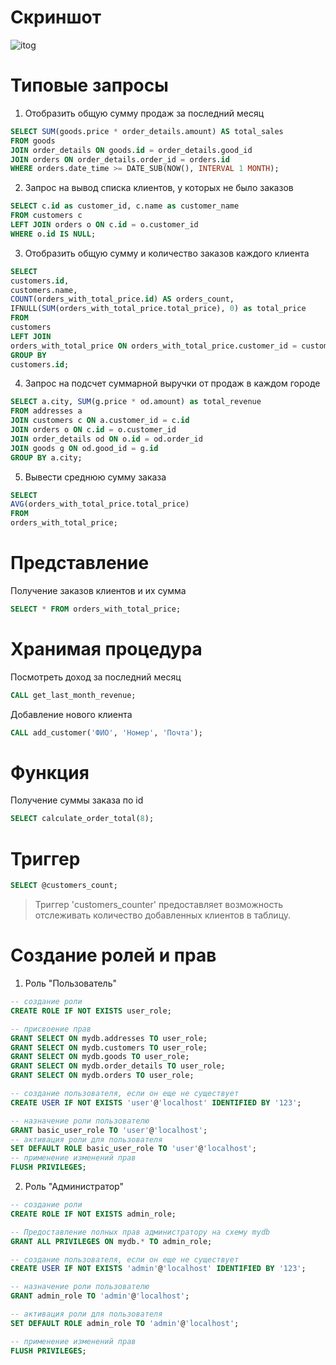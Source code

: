 # Скриншот 
![itog](https://github.com/qweasads/bd/assets/126321177/66cf708b-dd89-4b51-babf-4b9b091ee255)

# Типовые запросы
1. Отобразить общую сумму продаж за последний месяц
```sql
SELECT SUM(goods.price * order_details.amount) AS total_sales
FROM goods
JOIN order_details ON goods.id = order_details.good_id
JOIN orders ON order_details.order_id = orders.id
WHERE orders.date_time >= DATE_SUB(NOW(), INTERVAL 1 MONTH);
```
2. Запрос на вывод списка клиентов, у которых не было заказов
```sql
SELECT c.id as customer_id, c.name as customer_name
FROM customers c
LEFT JOIN orders o ON c.id = o.customer_id
WHERE o.id IS NULL;
```
3. Отобразить общую сумму и количество заказов каждого клиента
```sql
SELECT
customers.id,
customers.name,
COUNT(orders_with_total_price.id) AS orders_count,
IFNULL(SUM(orders_with_total_price.total_price), 0) as total_price
FROM 
customers
LEFT JOIN
orders_with_total_price ON orders_with_total_price.customer_id = customers.id
GROUP BY
customers.id;
```
4. Запрос на подсчет суммарной выручки от продаж в каждом городе
```sql
SELECT a.city, SUM(g.price * od.amount) as total_revenue
FROM addresses a
JOIN customers c ON a.customer_id = c.id
JOIN orders o ON c.id = o.customer_id
JOIN order_details od ON o.id = od.order_id
JOIN goods g ON od.good_id = g.id
GROUP BY a.city;
```
5. Вывести среднюю сумму заказа
```sql
SELECT
AVG(orders_with_total_price.total_price)
FROM
orders_with_total_price;
```
# Представление
Получение заказов клиентов и их сумма
```sql
SELECT * FROM orders_with_total_price;
```
# Хранимая процедура
Посмотреть доход за последний месяц
```sql
CALL get_last_month_revenue;
```
Добавление нового клиента
```sql
CALL add_customer('ФИО', 'Номер', 'Почта');
```

# Функция
Получение суммы заказа по id
```sql
SELECT calculate_order_total(8); 
```

# Триггер
```sql
SELECT @customers_count;
```
> Триггер 'customers_counter' предоставляет возможность отслеживать количество добавленных клиентов в таблицу.


# Создание ролей и прав
1. Роль "Пользователь"
```sql
-- создание роли
CREATE ROLE IF NOT EXISTS user_role; 

-- присвоение прав
GRANT SELECT ON mydb.addresses TO user_role;
GRANT SELECT ON mydb.customers TO user_role;
GRANT SELECT ON mydb.goods TO user_role;
GRANT SELECT ON mydb.order_details TO user_role;
GRANT SELECT ON mydb.orders TO user_role;

-- создание пользователя, если он еще не существует
CREATE USER IF NOT EXISTS 'user'@'localhost' IDENTIFIED BY '123';

-- назначение роли пользователю
GRANT basic_user_role TO 'user'@'localhost';
-- активация роли для пользователя
SET DEFAULT ROLE basic_user_role TO 'user'@'localhost';
-- применение изменений прав
FLUSH PRIVILEGES;
```
2. Роль "Администратор"
```sql
-- создание роли
CREATE ROLE IF NOT EXISTS admin_role; 

-- Предоставление полных прав администратору на схему mydb
GRANT ALL PRIVILEGES ON mydb.* TO admin_role;

-- создание пользователя, если он еще не существует
CREATE USER IF NOT EXISTS 'admin'@'localhost' IDENTIFIED BY '123';

-- назначение роли пользователю
GRANT admin_role TO 'admin'@'localhost';

-- активация роли для пользователя
SET DEFAULT ROLE admin_role TO 'admin'@'localhost';

-- применение изменений прав
FLUSH PRIVILEGES;
```

